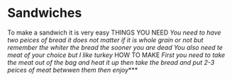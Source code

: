 # Sandwiches
To make a sandwich it is very easy
THINGS YOU NEED
*You need to have two peices of bread it does not matter if it is whole grain or not but remember the whiter the bread the sooner you are dead*
*You also need te meat of your choice but I like turkey*
HOW TO MAKE
*First you need to take the meat out of the bag and heat it up*
*then take the bread and put 2-3 peices of meat betwwen them*
*then enjoy****
